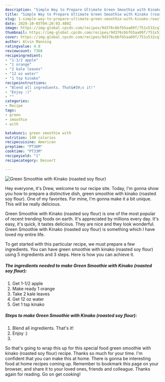 ```yaml
---
description: "Simple Way to Prepare Ultimate Green Smoothie with Kinako (roasted soy flour)"
title: "Simple Way to Prepare Ultimate Green Smoothie with Kinako (roasted soy flour)"
slug: 1-simple-way-to-prepare-ultimate-green-smoothie-with-kinako-roasted-soy-flour
date: 2020-10-05T04:20:03.480Z
image: https://img-global.cpcdn.com/recipes/9d376c6bfb5aa09f/751x532cq70/green-smoothie-with-kinako-roasted-soy-flour-recipe-main-photo.jpg
thumbnail: https://img-global.cpcdn.com/recipes/9d376c6bfb5aa09f/751x532cq70/green-smoothie-with-kinako-roasted-soy-flour-recipe-main-photo.jpg
cover: https://img-global.cpcdn.com/recipes/9d376c6bfb5aa09f/751x532cq70/green-smoothie-with-kinako-roasted-soy-flour-recipe-main-photo.jpg
author: Alvin Manning
ratingvalue: 4.8
reviewcount: 7368
recipeingredient:
- "1-1/2 apple"
- "1 orange"
- "2 kale leaves"
- "12 oz water"
- "1 tsp kinako"
recipeinstructions:
- "Blend all ingredients. That&#39;s it!"
- "Enjoy :)"
- ""
categories:
- Recipe
tags:
- green
- smoothie
- with

katakunci: green smoothie with 
nutrition: 149 calories
recipecuisine: American
preptime: "PT36M"
cooktime: "PT33M"
recipeyield: "1"
recipecategory: Dessert

---
```



![Green Smoothie with Kinako (roasted soy flour)](https://img-global.cpcdn.com/recipes/9d376c6bfb5aa09f/751x532cq70/green-smoothie-with-kinako-roasted-soy-flour-recipe-main-photo.jpg)

Hey everyone, it's Drew, welcome to our recipe site. Today, I'm gonna show you how to prepare a distinctive dish, green smoothie with kinako (roasted soy flour). One of my favorites. For mine, I'm gonna make it a bit unique. This will be really delicious.



Green Smoothie with Kinako (roasted soy flour) is one of the most popular of recent trending foods on earth. It's appreciated by millions every day. It's easy, it's quick, it tastes delicious. They are nice and they look wonderful. Green Smoothie with Kinako (roasted soy flour) is something which I have loved my entire life.


To get started with this particular recipe, we must prepare a few ingredients. You can have green smoothie with kinako (roasted soy flour) using 5 ingredients and 3 steps. Here is how you can achieve it.

<!--inarticleads1-->

##### The ingredients needed to make Green Smoothie with Kinako (roasted soy flour):

1. Get 1-1/2 apple
1. Make ready 1 orange
1. Take 2 kale leaves
1. Get 12 oz water
1. Get 1 tsp kinako




<!--inarticleads2-->

##### Steps to make Green Smoothie with Kinako (roasted soy flour):

1. Blend all ingredients. That&#39;s it!
1. Enjoy :)
1. 




So that's going to wrap this up for this special food green smoothie with kinako (roasted soy flour) recipe. Thanks so much for your time. I'm confident that you can make this at home. There is gonna be interesting food at home recipes coming up. Remember to bookmark this page on your browser, and share it to your loved ones, friends and colleague. Thanks again for reading. Go on get cooking!
